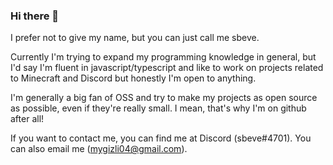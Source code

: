 ### Hi there 👋

I prefer not to give my name, but you can just call me sbeve.

Currently I'm trying to expand my programming knowledge in general, but I'd say I'm fluent in javascript/typescript and like to work on projects related to Minecraft and Discord but honestly I'm open to anything.

I'm generally a big fan of OSS and try to make my projects as open source as possible, even if they're really small. I mean, that's why I'm on github after all!

If you want to contact me, you can find me at Discord (sbeve#4701). You can also email me (mygizli04@gmail.com). 
